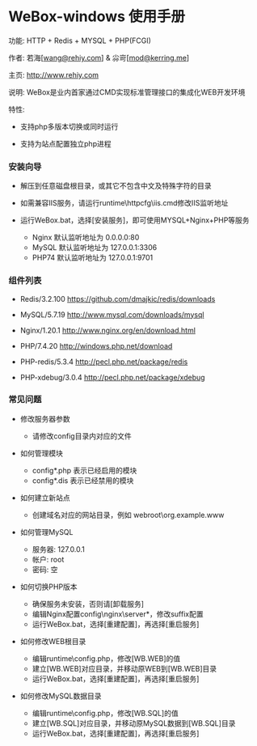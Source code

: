 # WeBox-windows 使用手册

功能: HTTP + Redis + MYSQL + PHP(FCGI)

作者: 若海[wang@rehiy.com] & 尛岢[mod@kerring.me]

主页: http://www.rehiy.com

说明: WeBox是业内首家通过CMD实现标准管理接口的集成化WEB开发环境

特性:

 - 支持php多版本切换或同时运行

 - 支持为站点配置独立php进程

### 安装向导

- 解压到任意磁盘根目录，或其它不包含中文及特殊字符的目录

- 如需兼容IIS服务，请运行runtime\httpcfg\iis.cmd修改IIS监听地址

- 运行WeBox.bat，选择[安装服务]，即可使用MYSQL+Nginx+PHP等服务

  - Nginx 默认监听地址为 0.0.0.0:80
  - MySQL 默认监听地址为 127.0.0.1:3306
  - PHP74 默认监听地址为 127.0.0.1:9701

### 组件列表

- Redis/3.2.100               https://github.com/dmajkic/redis/downloads

- MySQL/5.7.19                http://www.mysql.com/downloads/mysql

- Nginx/1.20.1                http://www.nginx.org/en/download.html

- PHP/7.4.20                  http://windows.php.net/download

- PHP-redis/5.3.4             http://pecl.php.net/package/redis
- PHP-xdebug/3.0.4            http://pecl.php.net/package/xdebug

### 常见问题

- 修改服务器参数
  - 请修改config目录内对应的文件

- 如何管理模块
  - config\*.php 表示已经启用的模块
  - config\*.dis 表示已经禁用的模块

- 如何建立新站点
  - 创建域名对应的网站目录，例如 webroot\org.example.www

- 如何管理MySQL
  - 服务器: 127.0.0.1
  - 帐户: root
  - 密码: 空

- 如何切换PHP版本
  - 确保服务未安装，否则请[卸载服务]
  - 编辑Nginx配置config\nginx\server\*，修改suffix配置
  - 运行WeBox.bat，选择[重建配置]，再选择[重启服务]

- 如何修改WEB根目录
  - 编辑runtime\config.php，修改[WB.WEB]的值
  - 建立[WB.WEB]对应目录，并移动原WEB到[WB.WEB]目录
  - 运行WeBox.bat，选择[重建配置]，再选择[重启服务]

- 如何修改MySQL数据目录
  - 编辑runtime\config.php，修改[WB.SQL]的值
  - 建立[WB.SQL]对应目录，并移动原MySQL数据到[WB.SQL]目录
  - 运行WeBox.bat，选择[重建配置]，再选择[重启服务]

